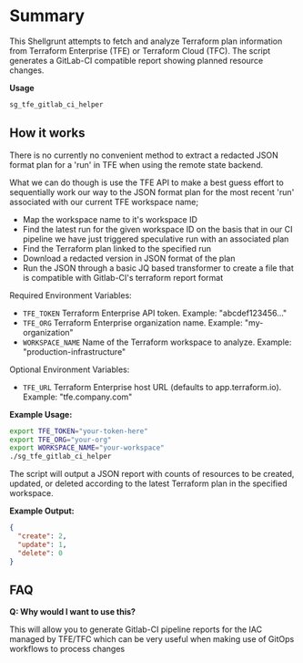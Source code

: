 # Summary

This Shellgrunt attempts to fetch and analyze Terraform plan information from Terraform
Enterprise (TFE) or Terraform Cloud (TFC). The script generates a GitLab-CI compatible
report showing planned resource changes.

**Usage**

```bash
sg_tfe_gitlab_ci_helper
```

## How it works

There is no currently no convenient method to extract a redacted JSON format plan for
a 'run' in TFE when using the remote state backend.

What we can do though is use the TFE API to make a best guess effort to sequentially work
our way to the JSON format plan for the most recent 'run' associated with our current TFE
workspace name;

- Map the workspace name to it's workspace ID
- Find the latest run for the given workspace ID on the basis that in our CI pipeline we have just triggered speculative run with an associated plan
- Find the Terraform plan linked to the specified run
- Download a redacted version in JSON format of the plan
- Run the JSON through a basic JQ based transformer to create a file that is compatible with Gitlab-CI's terraform report format

Required Environment Variables:

- `TFE_TOKEN` Terraform Enterprise API token. Example: "abcdef123456..."
- `TFE_ORG` Terraform Enterprise organization name. Example: "my-organization"
- `WORKSPACE_NAME` Name of the Terraform workspace to analyze. Example: "production-infrastructure"

Optional Environment Variables:

- `TFE_URL` Terraform Enterprise host URL (defaults to app.terraform.io). Example: "tfe.company.com"


**Example Usage:**

```bash
export TFE_TOKEN="your-token-here"
export TFE_ORG="your-org"
export WORKSPACE_NAME="your-workspace"
./sg_tfe_gitlab_ci_helper
```

The script will output a JSON report with counts of resources to be created,
updated, or deleted according to the latest Terraform plan in the specified workspace.

**Example Output:**

```json
{
  "create": 2,
  "update": 1,
  "delete": 0
}
```



## FAQ

**Q: Why would I want to use this?**

This will allow you to generate Gitlab-CI pipeline reports for the IAC managed by TFE/TFC which can be very useful when making use of GitOps workflows to process changes
